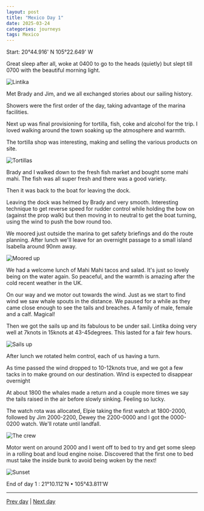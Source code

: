```yaml
---
layout: post
title: "Mexico Day 1"
date: 2025-03-24
categories: journeys
tags: Mexico
---
```


Start: 20°44.916' N 105°22.649' W

Great sleep after all, woke at 0400 to go to the heads (quietly) but slept till 0700 with the beautiful morning light. 

![Lintika]({{site-url}}/images/lintika.jpg)

Met Brady and Jim, and we all exchanged stories about our sailing history. 

Showers were the first order of the day, taking advantage of the marina facilities. 

Next up was final provisioning for tortilla, fish, coke and alcohol for the trip. I loved walking around the town soaking up the atmosphere and warmth. 


The tortilla shop was interesting, making and selling the various products on site.

![Tortillas]({{site-url}}/images/tortillas.jpg)

Brady and I walked down to the fresh fish market and bought some mahi mahi. The fish was all super fresh and there was a good variety.

Then it was back to the boat for leaving the dock. 

Leaving the dock was helmed by Brady and very smooth. Interesting technique to get reverse speed for rudder control while holding the bow on (against the prop walk) but then moving in to neutral to get the boat turning, using the wind to push the bow round too. 

We moored just outside the marina to get safety briefings and do the route planning. After lunch we'll leave for an overnight passage to a small island Isabella around 90nm away.

![Moored up]({{site-url}}/images/moored.jpg)

We had a welcome lunch of Mahi Mahi tacos and salad. It's just so lovely being on the water again. So peaceful, and the warmth is amazing after the cold recent weather in the UK. 

On our way and we motor out towards the wind. Just as we start to find wind we saw whale spouts in the distance. We paused for a while as they came close enough to see the tails and breaches. A family of male, female and a calf. Magical!

Then we got the sails up and its fabulous to be under sail. Lintika doing very well at 7knots in 15knots at 43-45degrees. This lasted for a fair few hours.


![Sails up]({{site-url}}/images/sails-up.jpg)

After lunch we rotated helm control, each of us having a turn.

As time passed the wind dropped to 10-12knots true, and we got a few tacks in to make ground on our destination. Wind is expected  to disappear overnight

At about 1800 the whales made a return and a couple more times we say the tails raised in the air before slowly sinking. Feeling so lucky. 

The watch rota was allocated, Elpie taking the first watch at 1800-2000, followed by Jim 2000-2200, Dewey the 2200-0000 and I got the 0000-0200 watch. We'll rotate until landfall. 

![The crew]({{site-url}}/images/the-crew.jpg) 

Motor went on around 2000 and I went off to bed to try and get some sleep in a rolling boat and loud engine noise. Discovered that the first one to bed must take the inside bunk to avoid being woken by the next! 

![Sunset]({{site-url}}/images/sunset.jpg)

End of day 1 : 21°10.112'N • 105°43.811'W

---
[Prev day]({{site-url}}/blog/2025/03/mexico-day0/) | [Next day]({{site-url}}/blog/2025/03/mexico-day2/)